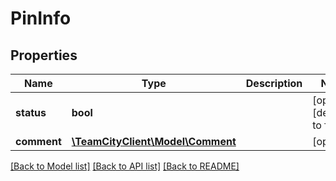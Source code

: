 # PinInfo

## Properties
Name | Type | Description | Notes
------------ | ------------- | ------------- | -------------
**status** | **bool** |  | [optional] [default to false]
**comment** | [**\TeamCityClient\Model\Comment**](Comment.md) |  | [optional] 

[[Back to Model list]](../README.md#documentation-for-models) [[Back to API list]](../README.md#documentation-for-api-endpoints) [[Back to README]](../README.md)


